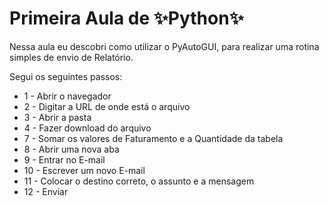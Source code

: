 # Primeira Aula de ✨Python✨

Nessa aula eu descobri como utilizar o PyAutoGUI, para realizar uma rotina simples de envio de Relatório.

Segui os seguintes passos:
- 1 - Abrir o navegador
- 2 - Digitar a URL de onde está o arquivo
- 3 - Abrir a pasta
- 4 - Fazer download do arquivo
- 7 - Somar os valores de Faturamento e a Quantidade da tabela
- 8 - Abrir uma nova aba
- 9 - Entrar no E-mail
- 10 - Escrever um novo E-mail
- 11 - Colocar o destino correto, o assunto e a mensagem
- 12 - Enviar
